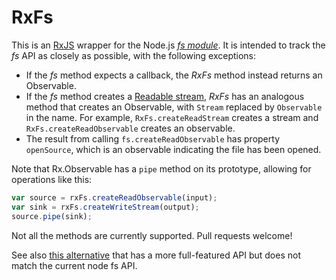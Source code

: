 # RxFs

This is an [RxJS](https://github.com/Reactive-Extensions/RxJS) wrapper for the Node.js *[fs module](https://nodejs.org/api/fs.html)*. It is intended to track the *fs* API as closely as possible, with the following exceptions:

* If the *fs* method expects a callback, the *RxFs* method instead returns an Observable.
* If the *fs* method creates a [Readable stream](https://nodejs.org/api/stream.html#stream_class_stream_readable), *RxFs* has an analogous method that creates an Observable, with `Stream` replaced by `Observable` in the name. For example, `RxFs.createReadStream` creates a stream and `RxFs.createReadObservable` creates an observable.
* The result from calling `fs.createReadObservable` has property `openSource`, which is an observable indicating the file has been opened.

Note that Rx.Observable has a `pipe` method on its prototype, allowing for operations like this:

```js
var source = rxFs.createReadObservable(input);
var sink = rxFs.createWriteStream(output);
source.pipe(sink);
```

Not all the methods are currently supported. Pull requests welcome!

See also [this alternative](https://github.com/trxcllnt/rxjs-fs) that has a more full-featured API but does not match the current node fs API.
